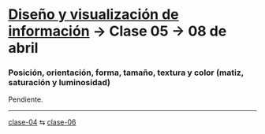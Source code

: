 # [Diseño y visualización de información](https://github.com/profesorfaco/aud5v027-2025) → Clase 05 → 08 de abril

### Posición, orientación, forma, tamaño, textura y color (matiz, saturación y luminosidad)

Pendiente.

_ _ _ _ 

[clase-04](https://github.com/profesorfaco/aud5v027-2025/blob/main/clase-04/README.md) ⇆ [clase-06](https://github.com/profesorfaco/aud5v027-2025/blob/main/clase-06/README.md)

